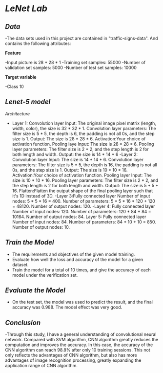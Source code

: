 # *LeNet Lab*

## *Data*

-The data sets used in this project are contained in "traffic-signs-data". And contains the following attributes:

**Feature**

-Input picture is 28 * 28 * 1
-Training set samples: 55000
-Number of validation set samples: 5000
-Number of test set samples: 10000

**Target variable**

-Class 10

## *Lenet-5 model*
*Architecture*
- Layer 1: 
Convolution layer
Input: The original image pixel matrix (length, width, color), the size is 32 * 32 * 1.
Convolution layer parameters: The filter size is 5 * 5, the depth is 6, the padding is not all 0s, and the step size is 1.
Output: The size is 28 * 28 * 6.
Activation:Your choice of activation function.
Pooling laye
Input: The size is 28 * 28 * 6.
Pooling layer parameters: The filter size is 2 * 2, and the step length is 2 for both length and width.
Output: the size is 14 * 14 * 6
-Layer 2:
Convolution layer
Input: The size is 14 * 14 * 6.
Convolution layer parameters: The filter size is 5 * 5, the depth is 16, the padding is not all 0s, and the step size is 1.
Output: The size is 10 * 10 * 16.
Activation:Your choice of activation function.
Pooling layer
Input: The size is 10 * 10 * 16.
Pooling layer parameters: The filter size is 2 * 2, and the step length is 2 for both length and width.
Output: The size is 5 * 5 * 16.
Flatten:Flatten the output shape of the final pooling layer such that it's 1D instead of 3D.
-Layer 3:Fully connected layer
Number of input nodes: 5 * 5 * 16 = 400.
Number of parameters: 5 * 5 * 16 * 120 + 120 = 48120.
Number of output nodes: 120.
-Layer 4: Fully connected layer
Number of input nodes: 120.
Number of parameters: 120 * 84 + 84 = 10164.
Number of output nodes: 84.
Layer 5: Fully connected layer
Number of input nodes: 84.
Number of parameters: 84 * 10 + 10 = 850.
Number of output nodes: 10.

## *Train the Model*
- The requirements and objectives of the given model training.
- Evaluate how well the loss and accuracy of the model for a given dataset.
- Train the model for a total of 10 times, and give the accuracy of each model under the verification set.

## *Evaluate the Model*
- On the test set, the model was used to predict the result, and the final accuracy was 0.988. The model effect was very good.

## *Conclusion*
-Through this study, I have a general understanding of convolutional neural network. Compared with SVM algorithm, CNN algorithm greatly reduces the computation and improves the accuracy. In this case, the accuracy of the CNN algorithm can reach 98.8% after only 10 training sessions. This not only reflects the advantages of CNN algorithm, but also has more advantages of image recognition processing, greatly expanding the application range of CNN algorithm.